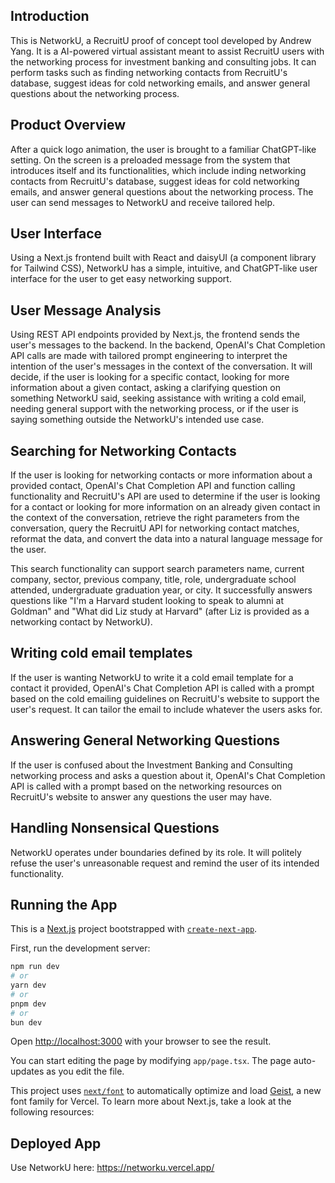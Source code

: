 ## Introduction
This is NetworkU, a RecruitU proof of concept tool developed by Andrew Yang. It is a AI-powered virtual assistant meant to assist RecruitU users with the networking process for investment banking and consulting jobs. It can perform tasks such as finding networking contacts from RecruitU's database, suggest ideas for cold networking emails, and answer general questions about the networking process.

## Product Overview
After a quick logo animation, the user is brought to a familiar ChatGPT-like setting. On the screen is a preloaded message from the system that introduces itself and its functionalities, which include inding networking contacts from RecruitU's database, suggest ideas for cold networking emails, and answer general questions about the networking process. The user can send messages to NetworkU and receive tailored help.

## User Interface
Using a Next.js frontend built with React and daisyUI (a component library for Tailwind CSS), NetworkU has a simple, intuitive, and ChatGPT-like user interface for the user to get easy networking support.

## User Message Analysis
Using REST API endpoints provided by Next.js, the frontend sends the user's messages to the backend. In the backend, OpenAI's Chat Completion API calls are made with tailored prompt engineering to interpret the intention of the user's messages in the context of the conversation. It will decide, if the user is looking for a specific contact, looking for more information about a given contact, asking a clarifying question on something NetworkU said, seeking assistance with writing a cold email, needing general support with the networking process, or if the user is saying something outside the NetworkU's intended use case.

## Searching for Networking Contacts
If the user is looking for networking contacts or more information about a provided contact, OpenAI's Chat Completion API and function calling functionality and RecruitU's API are used to determine if the user is looking for a contact or looking for more information on an already given contact in the context of the conversation, retrieve the right parameters from the conversation, query the RecruitU API for networking contact matches, reformat the data, and convert the data into a natural language message for the user. 

This search functionality can support search parameters name, current company, sector, previous company, title, role, undergraduate school attended, undergraduate graduation year, or city. It successfully answers questions like "I'm a Harvard student looking to speak to alumni at Goldman" and "What did Liz study at Harvard" (after Liz is provided as a networking contact by NetworkU).

## Writing cold email templates
If the user is wanting NetworkU to write it a cold email template for a contact it provided, OpenAI's Chat Completion API is called with a prompt based on the cold emailing guidelines on RecruitU's website to support the user's request. It can tailor the email to include whatever the users asks for.

## Answering General Networking Questions
If the user is confused about the Investment Banking and Consulting networking process and asks a question about it,  OpenAI's Chat Completion API is called with a prompt based on the networking resources on RecruitU's website to answer any questions the user may have. 

## Handling Nonsensical Questions
NetworkU operates under boundaries defined by its role. It will politely refuse the user's unreasonable request and remind the user of its intended functionality.

## Running the App
This is a [Next.js](https://nextjs.org) project bootstrapped with [`create-next-app`](https://nextjs.org/docs/app/api-reference/cli/create-next-app).

First, run the development server:

```bash
npm run dev
# or
yarn dev
# or
pnpm dev
# or
bun dev
```

Open [http://localhost:3000](http://localhost:3000) with your browser to see the result.

You can start editing the page by modifying `app/page.tsx`. The page auto-updates as you edit the file.

This project uses [`next/font`](https://nextjs.org/docs/app/building-your-application/optimizing/fonts) to automatically optimize and load [Geist](https://vercel.com/font), a new font family for Vercel.
To learn more about Next.js, take a look at the following resources:

## Deployed App
Use NetworkU here: https://networku.vercel.app/
